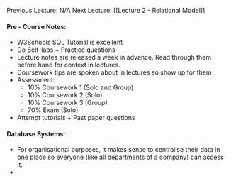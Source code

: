 Previous Lecture: N/A
Next Lecture: [[Lecture 2 - Relational Model]]
#### Pre - Course Notes:
- W3Schools SQL Tutorial is excellent
- Do Self-labs + Practice questions
- Lecture notes are released a week in advance. Read through them before hand for context in lectures.
- Coursework tips are spoken about in lectures so show up for them
- Assessment:
	- 10% Coursework 1 (Solo and Group)
	- 10% Coursework 2 (Solo)
	- 10% Coursework 3 (Group)
	- 70% Exam (Solo)
- Attempt tutorials + Past paper questions


#### Database Systems:
- For organisational purposes, it makes sense to centralise their data in one place so everyone (like all departments of a company) can access it.
- 